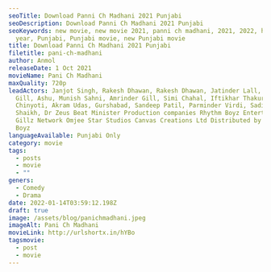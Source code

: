 ```yaml
---
seoTitle: Download Panni Ch Madhani 2021 Punjabi
seoDescription: Download Panni Ch Madhani 2021 Punjabi
seoKeywords: new movie, new movie 2021, panni ch madhani, 2021, 2022, happy new
  year, Punjabi, Punjabi movie, new Punjabi movie
title: Download Panni Ch Madhani 2021 Punjabi
filetitle: pani-ch-madhani
author: Anmol
releaseDate: 1 Oct 2021
movieName: Pani Ch Madhani
maxQuality: 720p
leadActors: Janjot Singh, Rakesh Dhawan, Rakesh Dhawan, Jatinder Lall,  Karaj
  Gill, Ashu, Munish Sahni, Amrinder Gill, Simi Chahal, Iftikhar Thakur, Nasir
  Chinyoti, Akram Udas, Gurshabad, Sandeep Patil, Parminder Virdi, Sadik Ali
  Shaikh, Dr Zeus Beat Minister Production companies Rhythm Boyz Entertainment
  Gillz Network Omjee Star Studios Canvas Creations Ltd Distributed by Rhythm
  Boyz
languageAvailable: Punjabi Only
category: movie
tags:
  - posts
  - movie
  - ""
geners:
  - Comedy
  - Drama
date: 2022-01-14T03:59:12.198Z
draft: true
image: /assets/blog/panichmadhani.jpeg
imageAlt: Pani Ch Madhani
movieLink: http://urlshortx.in/hYBo
tagsmovie:
  - post
  - movie
---
```

